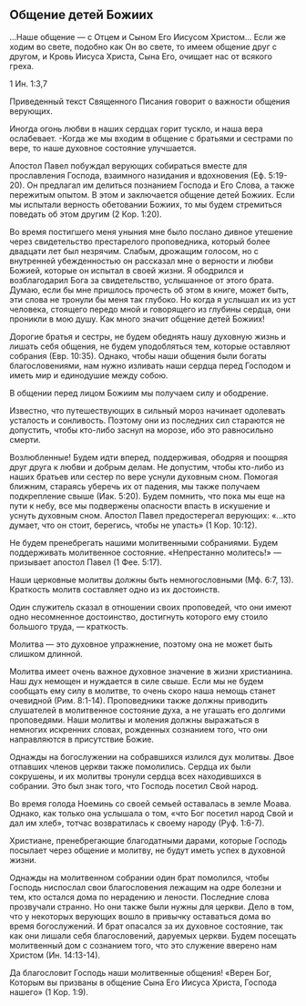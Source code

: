 ## Общение детей Божиих

...Наше общение — с Отцем и Сыном Его Иисусом Христом... Если же ходим во свете, подобно как Он во свете, то имеем общение друг с другом, и Кровь Иисуса Христа, Сына Его, очищает нас от всякого греха.

1 Ин. 1:3,7

Приведенный текст Священного Писания говорит о важности общения верующих.

Иногда огонь любви в наших сердцах горит тускло, и наша вера ослабевает. -Когда же мы входим в общение с братьями и сестрами по вере, то наше духовное состояние улучшается.

Апостол Павел побуждал верующих собираться вместе для прославления Господа, взаимного назидания и вдохновения (Еф. 5:19-20). Он предлагал им делиться познанием Господа и Его Слова, а также пережитым опытом. В этом и заключается общение детей Божиих. Если мы испытали верность обетовании Божиих, то мы будем стремиться поведать об этом другим (2 Кор. 1:20).

Во время постигшего меня уныния мне было послано дивное утешение через свидетельство престарелого проповедника, который более двадцати лет был незрячим. Слабым, дрожащим голосом, но с внутренней убежденностью он рассказал мне о верности и любви Божией, которые он испытал в своей жизни. Я ободрился и возблагодарил Бога за свидетельство, услышанное от этого брата. Думаю, если бы мне пришлось прочесть об этом в книге, может быть, эти слова не тронули бы меня так глубоко. Но когда я услышал их из уст человека, стоящего передо мной и говорящего из глубины сердца, они проникли в мою душу. Как много значит общение детей Божиих!

Дорогие братья и сестры, не будем обеднять нашу духовную жизнь и лишать себя общения, не будем уподобляться тем, которые оставляют собрания (Евр. 10:35). Однако, чтобы наши общения были богаты благословениями, нам нужно изливать наши сердца перед Господом и иметь мир и единодушие между собою.

В общении перед лицом Божиим мы получаем силу и ободрение.

Известно, что путешествующих в сильный мороз начинает одолевать усталость и сонливость. Поэтому они из последних сил стараются не допустить, чтобы кто-либо заснул на морозе, ибо это равносильно смерти.

Возлюбленные! Будем идти вперед, поддерживая, ободряя и поощряя друг друга к любви и добрым делам. Не допустим, чтобы кто-либо из наших братьев или сестер по вере уснули духовным сном. Помогая ближним, стараясь уберечь их от падения, мы также получаем подкрепление свыше (Иак. 5:20). Будем помнить, что пока мы еще на пути к небу, все мы подвержены опасности впасть в искушение и уснуть духовным сном. Апостол Павел предостерегал верующих: «...кто думает, что он стоит, берегись, чтобы не упасть» (1 Кор. 10:12).

Не будем пренебрегать нашими молитвенными собраниями. Будем поддерживать молитвенное состояние. «Непрестанно молитесь!» — призывает апостол Павел (1 Фее. 5:17).

Наши церковные молитвы должны быть немногословными (Мф. 6:7, 13). Краткость молитв составляет одно из их достоинств.

Один служитель сказал в отношении своих проповедей, что они имеют одно несомненное достоинство, достигнуть которого ему стоило большого труда, — краткость.

Молитва — это духовное упражнение, поэтому она не может быть слишком длинной.

Молитва имеет очень важное духовное значение в жизни христианина. Наш дух немощен и нуждается в силе свыше. Если мы не будем сообщать ему силу в молитве, то очень скоро наша немощь станет очевидной (Рим. 8:1-14). Проповедники также должны приводить слушателей в молитвенное состояние духа, а не угашать его долгими проповедями. Наши молитвы и моления должны выражаться в немногих искренних словах, рожденных сознанием того, что они направляются в присутствие Божие.

Однажды на богослужении на собравшихся излился дух молитвы. Двое отпавших членов церкви также помолились. Сердца их были сокрушены, и их молитвы тронули сердца всех находившихся в собрании. Это был знак того, что Господь посетил Свой народ.

Во время голода Ноеминь со своей семьей оставалась в земле Моава. Однако, как только она услышала о том, «что Бог посетил народ Свой и дал им хлеб», тотчас возвратилась к своему народу (Руф. 1:6-7).

Христиане, пренебрегающие благодатными дарами, которые Господь посылает через общение и молитву, не будут иметь успех в духовной жизни.

Однажды на молитвенном собрании один брат помолился, чтобы Господь ниспослал свои благословения лежащим на одре болезни и тем, кто остался дома по нерадению и лености. Последние слова прозвучали странно. Но они также были нужны для церкви. Дело в том, что у некоторых верующих вошло в привычку оставаться дома во время богослужений. И брат опасался за их духовное состояние, так как они лишали себя благословений, даруемых церкви. Будем посещать молитвенный дом с сознанием того, что это служение вверено нам Христом (Ин. 14:13-14).

Да благословит Господь наши молитвенные общения! «Верен Бог, Которым вы призваны в общение Сына Его Иисуса Христа, Господа нашего» (1 Кор. 1:9).